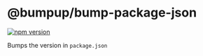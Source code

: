 # @bumpup/bump-package-json
[![npm version](https://badge.fury.io/js/%40bumpup%2Fbump-package-json.svg)](https://badge.fury.io/js/%40bumpup%2Fbump-package-json)

Bumps the version in `package.json`
